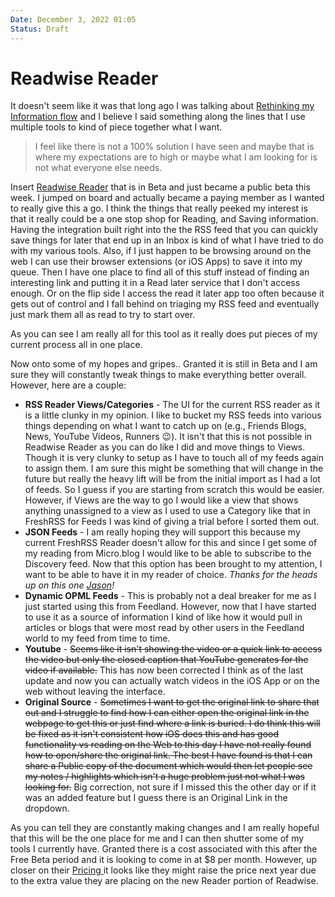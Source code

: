 ```yaml
---
Date: December 3, 2022 01:05
Status: Draft
---
```


# Readwise Reader

It doesn't seem like it was that long ago I was talking about [Rethinking my Information flow](https://ericmwalk.blog/2022/11/22/rethinking-my-information.html) and I believe I said something along the lines that I use multiple tools to kind of piece together what I want.

> I feel like there is not a 100% solution I have seen and maybe that is where my expectations are to high or maybe what I am looking for is not what everyone else needs.

Insert [Readwise Reader](https://readwise.io/read) that is in Beta and just became a public beta this week. I jumped on board and actually became a paying member as I wanted to really give this a go. I think the things that really peeked my interest is that it really could be a one stop shop for Reading, and Saving information. Having the integration built right into the the RSS feed that you can quickly save things for later that end up in an Inbox is kind of what I have tried to do with my various tools. Also, if I just happen to be browsing around on the web I can use their browser extensions (or iOS Apps) to save it into my queue. Then I have one place to find all of this stuff instead of finding an interesting link and putting it in a Read later service that I don't access enough. Or on the flip side I access the read it later app too often because it gets out of control and I fall behind on triaging my RSS feed and eventually just mark them all as read to try to start over.

As you can see I am really all for this tool as it really does put pieces of my current process all in one place.

Now onto some of my hopes and gripes.. Granted it is still in Beta and I am sure they will constantly tweak things to make everything better overall. However, here are a couple:

- **RSS Reader Views/Categories** - The UI for the current RSS reader as it is a little clunky in my opinion. I like to bucket my RSS feeds into various things depending on what I want to catch up on (e.g., Friends Blogs, News, YouTube Videos, Runners 😉). It isn't that this is not possible in Readwise Reader as you can do like I did and move things to Views. Though it is very clunky to setup as I have to touch all of my feeds again to assign them. I am sure this might be something that will change in the future but really the heavy lift will be from the initial import as I had a lot of feeds. So I guess if you are starting from scratch this would be easier. However, if Views are the way to go I would like a view that shows anything unassigned to a view as I used to use a Category like that in FreshRSS for Feeds I was kind of giving a trial before I sorted them out.
- **JSON Feeds** - I am really hoping they will support this because my current FreshRSS Reader doesn't allow for this and since I get some of my reading from Micro.blog I would like to be able to subscribe to the Discovery feed. Now that this option has been brought to my attention, I want to be able to have it in my reader of choice. *Thanks for the heads up on this one* [*Jason*](https://micro.blog/burk)*!*
- **Dynamic OPML Feeds** - This is probably not a deal breaker for me as I just started using this from Feedland. However, now that I have started to use it as a source of information I kind of like how it would pull in articles or blogs that were most read by other users in the Feedland world to my feed from time to time.
- **Youtube** - ~~Seems like it isn't showing the video or a quick link to access the video but only the closed caption that YouTube generates for the video if available.~~ This has now been corrected I think as of the last update and now you can actually watch videos in the iOS App or on the web without leaving the interface.
- **Original Source** - ~~Sometimes I want to get the original link to share that out and I struggle to find how I can either open the original link in the webpage to get this or just find where a link is buried. I do think this will be fixed as it isn't consistent how iOS does this and has good functionality vs reading on the Web to this day I have not really found how to open/share the original link. The best I have found is that I can share a Public copy of the document which would then let people see my notes / highlights which isn't a huge problem just not what I was looking for.~~ Big correction, not sure if I missed this the other day or if it was an added feature but I guess there is an Original Link in the dropdown.

As you can tell they are constantly making changes and I am really hopeful that this will be the one place for me and I can then shutter some of my tools I currently have. Granted there is a cost associated with this after the Free Beta period and it is looking to come in at $8 per month. However, up closer on their [Pricing ](https://readwise.io/pricing)it looks like they might raise the price next year due to the extra value they are placing on the new Reader portion of Readwise.
